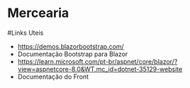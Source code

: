 # Mercearia

#Links Uteis
  - https://demos.blazorbootstrap.com/
  - Documentação Bootstrap para Blazor
  - https://learn.microsoft.com/pt-br/aspnet/core/blazor/?view=aspnetcore-8.0&WT.mc_id=dotnet-35129-website
  - Documentação do Front

